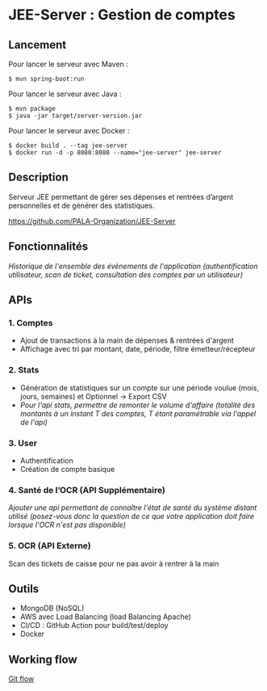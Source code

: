 # JEE-Server : Gestion de comptes

## Lancement

Pour lancer le serveur avec Maven :

```console
$ mvn spring-boot:run
```

Pour lancer le serveur avec Java :

```console
$ mvn package
$ java -jar target/server-version.jar
```

Pour lancer le serveur avec Docker :

```console
$ docker build . --tag jee-server
$ docker run -d -p 8080:8080 --name="jee-server" jee-server
```

## Description
Serveur JEE permettant de gérer ses dépenses et rentrées d’argent personnelles et de générer des statistiques.

https://github.com/PALA-Organization/JEE-Server

## Fonctionnalités

*Historique de l'ensemble des évènements de l'application (authentification utilisateur, scan de ticket, consultation des comptes par un utilisateur)*

## APIs

### 1. Comptes
- Ajout de transactions à la main de dépenses & rentrées d'argent
- Affichage avec tri par montant, date, période, filtre émetteur/récepteur

### 2. Stats
- Génération de statistiques sur un compte sur une période voulue (mois, jours, semaines) et Optionnel -> Export CSV
- *Pour l'api stats, permettre de remonter le volume d'affaire (totalité des montants à un instant T des comptes, T étant paramétrable via l'appel de l'api)*

### 3. User
- Authentification
- Création de compte basique

### 4. Santé de l’OCR (API Supplémentaire)
*Ajouter une api permettant de connaître l'état de santé du système distant utilisé (posez-vous donc la question de ce que votre application doit faire lorsque l'OCR n'est pas disponible)*

### 5. OCR (API Externe)
Scan des tickets de caisse pour ne pas avoir à rentrer à la main

## Outils
-	MongoDB (NoSQL)
-	AWS avec Load Balancing (load Balancing Apache)
-	CI/CD : GitHub Action pour build/test/deploy
-	Docker

## Working flow
[Git flow](https://danielkummer.github.io/git-flow-cheatsheet/index.fr_FR.html)
